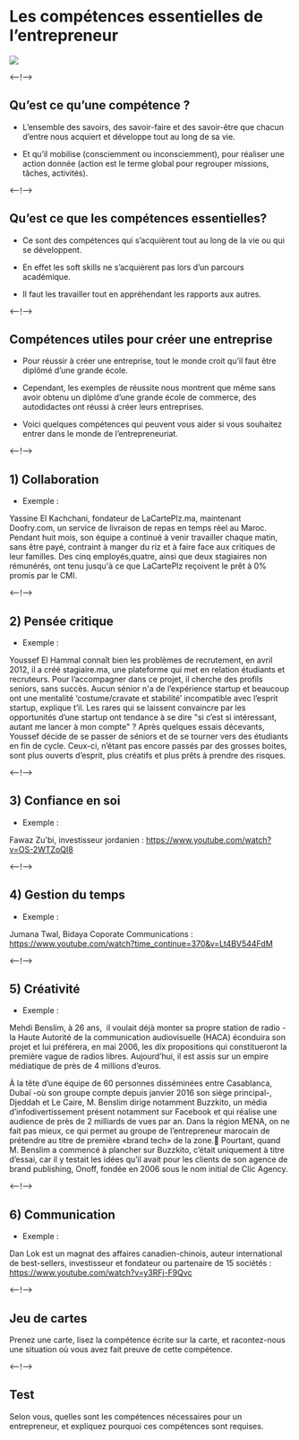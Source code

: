 # Les compétences essentielles de l’entrepreneur

![](http://douar.tech/dt_assets/session-2/slide-1.png)

<--!-->

## Qu’est ce qu’une compétence ?

- L’ensemble des savoirs, des savoir-faire et des savoir-être que chacun d’entre nous acquiert et développe tout au long de sa vie. 

- Et qu’il mobilise (consciemment ou inconsciemment), pour réaliser une action donnée (action est le terme global pour regrouper missions, tâches, activités).

<--!-->

## Qu’est ce que les compétences essentielles?

- Ce sont des compétences qui s’acquièrent tout au long de la vie ou qui se développent. 

- En effet les soft skills ne s’acquièrent pas lors d’un parcours académique. 

- Il faut les travailler tout en appréhendant les rapports aux autres.

<--!-->

## Compétences utiles pour créer une entreprise

- Pour réussir à créer une entreprise, tout le monde croit qu’il faut être diplômé d’une grande école.

- Cependant, les exemples de réussite nous montrent que même sans avoir obtenu un diplôme d’une grande école de commerce, des autodidactes ont réussi à créer leurs entreprises.

- Voici quelques compétences qui peuvent vous aider si vous souhaitez entrer dans le monde de l’entrepreneuriat.

<--!-->

## 1) Collaboration

- Exemple : 

Yassine El Kachchani, fondateur de LaCartePlz.ma, maintenant Doofry.com, un service de livraison de repas en temps réel au Maroc.
Pendant huit mois, son équipe a continué à venir travailler chaque matin, sans être payé, contraint à manger du riz et à faire face aux critiques de leur familles. Des cinq employés,quatre, ainsi que deux stagiaires non rémunérés, ont tenu jusqu'à ce que LaCartePlz reçoivent le prêt à 0% promis par le CMI.

<--!-->

## 2) Pensée critique

- Exemple :

Youssef El Hammal connaît bien les problèmes de recrutement, en avril 2012, il a créé stagiaire.ma, une plateforme qui met en relation étudiants et recruteurs.
Pour l’accompagner dans ce projet, il cherche des profils seniors, sans succès. Aucun sénior n'a de l’expérience startup et beaucoup ont une mentalité ‘costume/cravate et stabilité’ incompatible avec l’esprit startup, explique t’il. Les rares qui se laissent convaincre par les opportunités d’une startup ont tendance à se dire "si c’est si intéressant, autant me lancer à mon compte" ?
Après quelques essais décevants, Youssef décide de se passer de séniors et de se tourner vers des étudiants en fin de cycle. Ceux-ci, n’étant pas encore passés par des grosses boites, sont plus ouverts d’esprit, plus créatifs et plus prêts à prendre des risques.

<--!-->

## 3) Confiance en soi

- Exemple : 

Fawaz Zu'bi, investisseur jordanien : https://www.youtube.com/watch?v=OS-2WTZoQI8

<--!-->

## 4) Gestion du temps

- Exemple :

Jumana Twal, Bidaya Coporate Communications : https://www.youtube.com/watch?time_continue=370&v=Lt4BV544FdM

<--!-->

## 5) Créativité

- Exemple :

Mehdi Benslim, à 26 ans,  il voulait déjà monter sa propre station de radio -la Haute Autorité de la communication audiovisuelle (HACA) éconduira son projet et lui préférera, en mai 2006, les dix propositions qui constitueront la première vague de radios libres. Aujourd’hui, il est assis sur un empire médiatique de près de 4 millions d’euros.

À la tête d’une équipe de 60 personnes disséminées entre Casablanca, Dubaï -où son groupe compte depuis janvier 2016 son siège principal-, Djeddah et Le Caire, M. Benslim dirige notamment Buzzkito, un média d’infodivertissement présent notamment sur Facebook et qui réalise une audience de près de 2 milliards de vues par an. Dans la région MENA, on ne fait pas mieux, ce qui permet au groupe de l’entrepreneur marocain de prétendre au titre de première «brand tech» de la zone.
Pourtant, quand M. Benslim a commencé à plancher sur Buzzkito, c’était uniquement à titre d’essai, car il y testait les idées qu’il avait pour les clients de son agence de brand publishing, Onoff, fondée en 2006 sous le nom initial de Clic Agency.

<--!-->

## 6) Communication

- Exemple :

Dan Lok est un magnat des affaires canadien-chinois, auteur international de best-sellers, investisseur et fondateur ou partenaire de 15 sociétés : https://www.youtube.com/watch?v=y3RFj-F9Qvc

<--!-->

## Jeu de cartes

Prenez une carte, lisez la compétence écrite sur la carte, et racontez-nous une situation où vous avez fait preuve de cette compétence.

<--!-->

## Test

Selon vous, quelles sont les compétences nécessaires pour un entrepreneur, et expliquez pourquoi ces compétences sont requises. 

